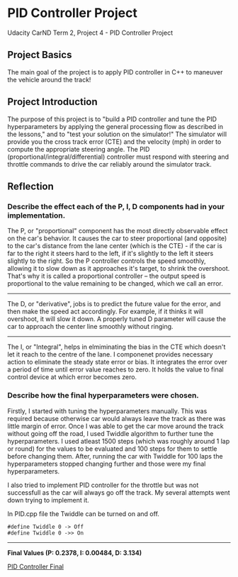 # PID Controller Project
Udacity CarND Term 2, Project 4 - PID Controller Project

## Project Basics
The main goal of the project is to apply PID controller in C++ to maneuver the vehicle around the track!

## Project Introduction
The purpose of this project is to "build a PID controller and tune the PID hyperparameters by applying the general processing flow as described in the lessons," and to "test your solution on the simulator!" The simulator will provide you the cross track error (CTE) and the velocity (mph) in order to compute the appropriate steering angle. The PID (proportional/integral/differential) controller must respond with steering and throttle commands to drive the car reliably around the simulator track.

## Reflection
### Describe the effect each of the P, I, D components had in your implementation.
The P, or "proportional" component has the most directly observable effect on the car's behavior. It causes the car to steer proportional (and opposite) to the car's distance from the lane center (which is the CTE) - if the car is far to the right it steers hard to the left, if it's slightly to the left it steers slightly to the right.
So the P controller controls the speed smoothly, allowing it to slow down as it approaches it's target, to shrink the overshoot. That's why it is called a proportional controller – the output speed is proportional to the value remaining to be changed, which we call an error.

* * *
The D, or "derivative", jobs is to predict the future value for the error, and then make the speed act accordingly. For example, if it thinks it will overshoot, it will slow it down. A properly tuned D parameter will cause the car to approach the center line smoothly without ringing.

* * *
The I, or "Integral", helps in elmiminating the bias in the CTE which doesn't let it reach to the centre of the lane. I componenet provides necessary action to eliminate the steady state error or bias.  It integrates the error over a period of time until error value reaches to zero. It holds the value to final control device at which error becomes zero.

### Describe how the final hyperparameters were chosen.
Firstly, I started with tuning the hyperparameters manually. This was required because otherwise car would always leave the track as there was little margin of error. Once I was able to get the car move around the track without going off the road, I used Twiddle algorithm to further tune the hyperparameters. I used atleast 1500 steps (which was roughly around 1 lap or round) for the values to be evaluated  and 100 steps for them to settle before changing them. After, running the car with Twiddle for 100 laps the hyperparameters stopped changing further and those were my final hyperparameters. 

I also tried to implement PID controller for the throttle but was not successfull as the car will always go off the track. My several attempts went down trying to implement it.

In PID.cpp file the Twiddle can be turned on and off. 
```
#define Twiddle 0 -> Off
#define Twiddle 0 ->> On
```
_ _ _

**Final Values (P: 0.2378, I: 0.00484, D: 3.134)**

[PID Controller Final](https://www.youtube.com/watch?v=1gVhF3JGWzk&t=11s)



